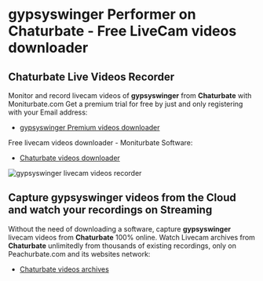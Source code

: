 # gypsyswinger Performer on Chaturbate - Free LiveCam videos downloader

## Chaturbate Live Videos Recorder

Monitor and record livecam videos of **gypsyswinger** from **Chaturbate** with Moniturbate.com
Get a premium trial for free by just and only registering with your Email address:
* [gypsyswinger Premium videos downloader](https://moniturbate.com/request-demo-licence-key.html)

Free livecam videos downloader - Moniturbate Software:
* [Chaturbate videos downloader](https://moniturbate.com/moniturbate-download-software.html)

![gypsyswinger livecam videos recorder](https://peachurnet.com/templates/moniturbate-software.png)


## Capture gypsyswinger videos from the Cloud and watch your recordings on Streaming

Without the need of downloading a software, capture **gypsyswinger** livecam videos from **Chaturbate** 100% online.
Watch Livecam archives from **Chaturbate** unlimitedly from thousands of existing recordings, only on Peachurbate.com and its websites network:
* [Chaturbate videos archives](https://peachurnet.com/)